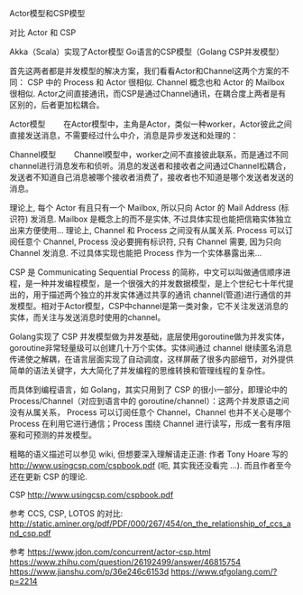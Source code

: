 Actor模型和CSP模型


对比 Actor 和 CSP

Akka（Scala）实现了Actor模型
Go语言的CSP模型（Golang CSP并发模型）


首先这两者都是并发模型的解决方案，我们看看Actor和Channel这两个方案的不同：
CSP 中的 Process 和 Actor 很相似. Channel 概念也和 Actor 的 Mailbox 很相似.
Actor之间直接通讯，而CSP是通过Channel通讯，在耦合度上两者是有区别的，后者更加松耦合。



Actor模型
　　在Actor模型中，主角是Actor，类似一种worker，Actor彼此之间直接发送消息，不需要经过什么中介，消息是异步发送和处理的：

Channel模型
　　Channel模型中，worker之间不直接彼此联系，而是通过不同channel进行消息发布和侦听。消息的发送者和接收者之间通过Channel松耦合，发送者不知道自己消息被哪个接收者消费了，接收者也不知道是哪个发送者发送的消息。



理论上, 每个 Actor 有且只有一个 Mailbox, 所以只向 Actor 的 Mail Address (标识符) 发消息. Mailbox 是概念上的而不是实体, 不过具体实现也能把信箱实体独立出来方便使用...
理论上, Channel 和 Process 之间没有从属关系. Process 可以订阅任意个 Channel, Process 没必要拥有标识符, 只有 Channel 需要, 因为只向 Channel 发消息. 不过具体实现也能把 Process 作为一个实体暴露出来...



CSP 是 Communicating Sequential Process 的简称，中文可以叫做通信顺序进程，是一种并发编程模型，是一个很强大的并发数据模型，是上个世纪七十年代提出的，用于描述两个独立的并发实体通过共享的通讯 channel(管道)进行通信的并发模型。相对于Actor模型，CSP中channel是第一类对象，它不关注发送消息的实体，而关注与发送消息时使用的channel。

Golang实现了 CSP 并发模型做为并发基础，底层使用goroutine做为并发实体，goroutine非常轻量级可以创建几十万个实体。实体间通过 channel 继续匿名消息传递使之解耦，在语言层面实现了自动调度，这样屏蔽了很多内部细节，对外提供简单的语法关键字，大大简化了并发编程的思维转换和管理线程的复杂性。

而具体到编程语言，如 Golang，其实只用到了 CSP 的很小一部分，即理论中的 Process/Channel（对应到语言中的 goroutine/channel）：这两个并发原语之间没有从属关系， Process 可以订阅任意个 Channel，Channel 也并不关心是哪个 Process 在利用它进行通信；Process 围绕 Channel 进行读写，形成一套有序阻塞和可预测的并发模型。





粗略的语义描述可以参见 wiki, 但想要深入理解请走正道: 作者 Tony Hoare 写的 http://www.usingcsp.com/cspbook.pdf (呃, 其实我还没看完 ...). 而且作者至今还在更新 CSP 的理论.

CSP
http://www.usingcsp.com/cspbook.pdf

参考 CCS, CSP, LOTOS 的对比:
http://static.aminer.org/pdf/PDF/000/267/454/on_the_relationship_of_ccs_and_csp.pdf



参考
https://www.jdon.com/concurrent/actor-csp.html
https://www.zhihu.com/question/26192499/answer/46815754
https://www.jianshu.com/p/36e246c6153d
https://www.qfgolang.com/?p=2214


